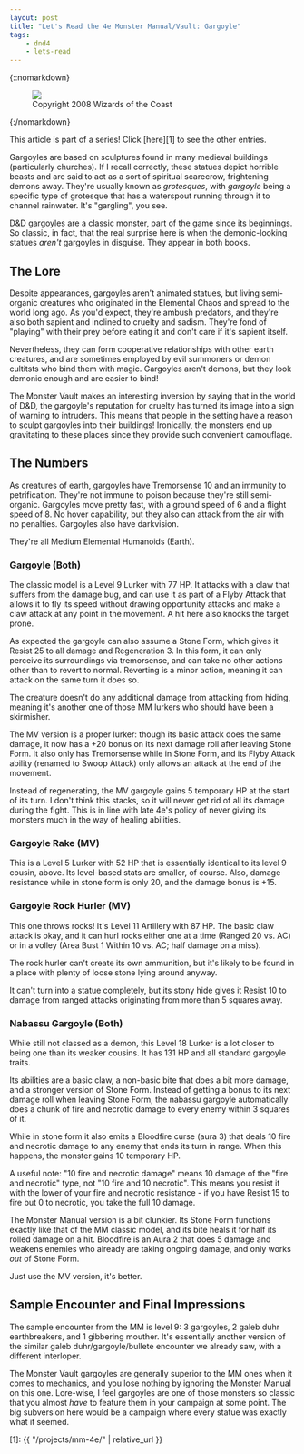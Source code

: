 ```yaml
---
layout: post
title: "Let's Read the 4e Monster Manual/Vault: Gargoyle"
tags:
    - dnd4
    - lets-read
---
```


{::nomarkdown}
<figure class="left">
  <img src="{{ "/assets/wir-mm-4e-gargoyle.png" | absolute_url }}"/>
  <figcaption>
    Copyright 2008 Wizards of the Coast
  </figcaption>
</figure>
{:/nomarkdown}

This article is part of a series! Click [here][1] to see the other entries.

Gargoyles are based on sculptures found in many medieval buildings (particularly
churches). If I recall correctly, these statues depict horrible beasts and are
said to act as a sort of spiritual scarecrow, frightening demons away. They're
usually known as _grotesques_, with _gargoyle_ being a specific type of
grotesque that has a waterspout running through it to channel rainwater. It's
"gargling", you see.

D&D gargoyles are a classic monster, part of the game since its beginnings. So
classic, in fact, that the real surprise here is when the demonic-looking
statues _aren't_ gargoyles in disguise. They appear in both books.

## The Lore

Despite appearances, gargoyles aren't animated statues, but living semi-organic
creatures who originated in the Elemental Chaos and spread to the world long
ago. As you'd expect, they're ambush predators, and they're also both sapient
and inclined to cruelty and sadism. They're fond of "playing" with their prey
before eating it and don't care if it's sapient itself.

Nevertheless, they can form cooperative relationships with other earth
creatures, and are sometimes employed by evil summoners or demon cultitsts who
bind them with magic. Gargoyles aren't demons, but they look demonic enough and
are easier to bind!

The Monster Vault makes an interesting inversion by saying that in the world of
D&D, the gargoyle's reputation for cruelty has turned its image into a sign of
warning to intruders. This means that people in the setting have a reason to
sculpt gargoyles into their buildings! Ironically, the monsters end up
gravitating to these places since they provide such convenient camouflage.

## The Numbers

As creatures of earth, gargoyles have Tremorsense 10 and an immunity to
petrification. They're not immune to poison because they're still
semi-organic. Gargoyles move pretty fast, with a ground speed of 6 and a flight
speed of 8. No hover capability, but they also can attack from the air with no
penalties. Gargoyles also have darkvision.

They're all Medium Elemental Humanoids (Earth).

### Gargoyle (Both)

The classic model is a Level 9 Lurker with 77 HP. It attacks with a claw that
suffers from the damage bug, and can use it as part of a Flyby Attack that
allows it to fly its speed without drawing opportunity attacks and make a claw
attack at any point in the movement. A hit here also knocks the target prone.

As expected the gargoyle can also assume a Stone Form, which gives it Resist 25
to all damage and Regeneration 3. In this form, it can only perceive its
surroundings via tremorsense, and can take no other actions other than to revert
to normal. Reverting is a minor action, meaning it can attack on the same turn
it does so.

The creature doesn't do any additional damage from attacking from hiding,
meaning it's another one of those MM lurkers who should have been a skirmisher.

The MV version is a proper lurker: though its basic attack does the same damage,
it now has a +20 bonus on its next damage roll after leaving Stone Form. It also
only has Tremorsense while in Stone Form, and its Flyby Attack ability (renamed
to Swoop Attack) only allows an attack at the end of the movement.

Instead of regenerating, the MV gargoyle gains 5 temporary HP at the start of
its turn. I don't think this stacks, so it will never get rid of all its damage
during the fight. This is in line with late 4e's policy of never giving its
monsters much in the way of healing abilities.

### Gargoyle Rake (MV)

This is a Level 5 Lurker with 52 HP that is essentially identical to its level 9
cousin, above. Its level-based stats are smaller, of course. Also, damage
resistance while in stone form is only 20, and the damage bonus is +15.

### Gargoyle Rock Hurler (MV)

This one throws rocks! It's Level 11 Artillery with 87 HP. The basic claw attack
is okay, and it can hurl rocks either one at a time (Ranged 20 vs. AC) or in a
volley (Area Bust 1 Within 10 vs. AC; half damage on a miss).

The rock hurler can't create its own ammunition, but it's likely to be found in
a place with plenty of loose stone lying around anyway.

It can't turn into a statue completely, but its stony hide gives it Resist 10 to
damage from ranged attacks originating from more than 5 squares away.

### Nabassu Gargoyle (Both)

While still not classed as a demon, this Level 18 Lurker is a lot closer to
being one than its weaker cousins. It has 131 HP and all standard gargoyle
traits.

Its abilities are a basic claw, a non-basic bite that does a bit more damage,
and a stronger version of Stone Form. Instead of getting a bonus to its next
damage roll when leaving Stone Form, the nabassu gargoyle automatically does a
chunk of fire and necrotic damage to every enemy within 3 squares of it.

While in stone form it also emits a Bloodfire curse (aura 3) that deals 10 fire
and necrotic damage to any enemy that ends its turn in range. When this happens,
the monster gains 10 temporary HP.

A useful note: "10 fire and necrotic damage" means 10 damage of the "fire and
necrotic" type, not "10 fire and 10 necrotic". This means you resist it with the
lower of your fire and necrotic resistance - if you have Resist 15 to fire but 0
to necrotic, you take the full 10 damage.

The Monster Manual version is a bit clunkier. Its Stone Form functions exactly
like that of the MM classic model, and its bite heals it for half its rolled
damage on a hit. Bloodfire is an Aura 2 that does 5 damage and weakens enemies
who already are taking ongoing damage, and only works _out_ of Stone Form.

Just use the MV version, it's better.

## Sample Encounter and Final Impressions

The sample encounter from the MM is level 9: 3 gargoyles, 2 galeb duhr
earthbreakers, and 1 gibbering mouther. It's essentially another version of the
similar galeb duhr/gargoyle/bullete encounter we already saw, with a different
interloper.

The Monster Vault gargoyles are generally superior to the MM ones when it comes
to mechanics, and you lose nothing by ignoring the Monster Manual on this
one. Lore-wise, I feel gargoyles are one of those monsters so classic that you
almost _have_ to feature them in your campaign at some point. The big subversion
here would be a campaign where every statue was exactly what it seemed.

[1]: {{ "/projects/mm-4e/" | relative_url }}

